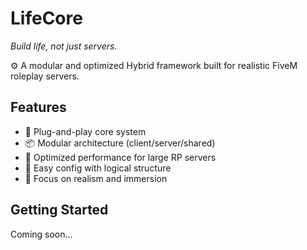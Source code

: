 # LifeCore
_Build life, not just servers._

⚙️ A modular and optimized Hybrid framework built for realistic FiveM roleplay servers.

## Features
- 🔌 Plug-and-play core system
- 📦 Modular architecture (client/server/shared)
- 🧠 Optimized performance for large RP servers
- 📁 Easy config with logical structure
- 🎯 Focus on realism and immersion

## Getting Started
Coming soon...

